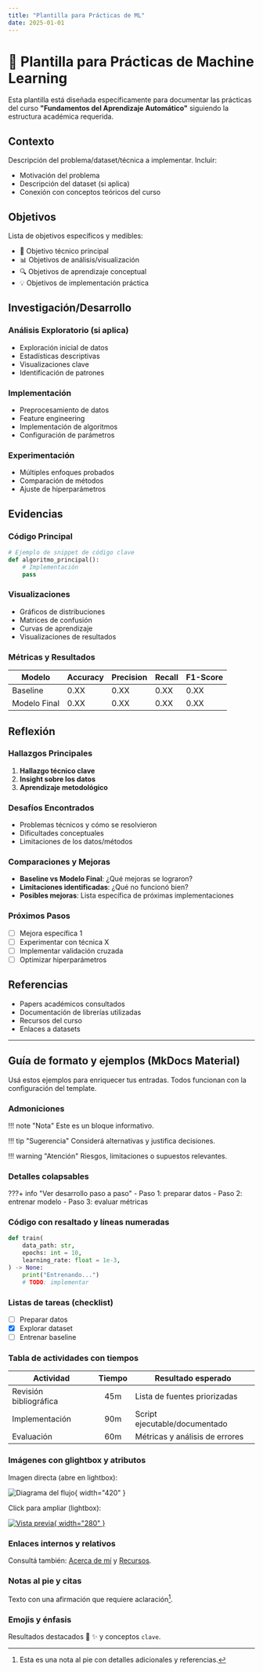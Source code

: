 ```yaml
---
title: "Plantilla para Prácticas de ML"
date: 2025-01-01
---
```


# 🧪 Plantilla para Prácticas de Machine Learning

Esta plantilla está diseñada específicamente para documentar las prácticas del curso **"Fundamentos del Aprendizaje Automático"** siguiendo la estructura académica requerida.

## Contexto
Descripción del problema/dataset/técnica a implementar. Incluir:
- Motivación del problema
- Descripción del dataset (si aplica)
- Conexión con conceptos teóricos del curso

## Objetivos
Lista de objetivos específicos y medibles:
- 🎯 Objetivo técnico principal
- 📊 Objetivos de análisis/visualización  
- 🔍 Objetivos de aprendizaje conceptual
- 💡 Objetivos de implementación práctica

## Investigación/Desarrollo

### Análisis Exploratorio (si aplica)
- Exploración inicial de datos
- Estadísticas descriptivas
- Visualizaciones clave
- Identificación de patrones

### Implementación
- Preprocesamiento de datos
- Feature engineering
- Implementación de algoritmos
- Configuración de parámetros

### Experimentación
- Múltiples enfoques probados
- Comparación de métodos
- Ajuste de hiperparámetros

## Evidencias

### Código Principal
```python
# Ejemplo de snippet de código clave
def algoritmo_principal():
    # Implementación
    pass
```

### Visualizaciones
- Gráficos de distribuciones
- Matrices de confusión
- Curvas de aprendizaje
- Visualizaciones de resultados

### Métricas y Resultados
| Modelo | Accuracy | Precision | Recall | F1-Score |
|--------|----------|-----------|--------|----------|
| Baseline | 0.XX | 0.XX | 0.XX | 0.XX |
| Modelo Final | 0.XX | 0.XX | 0.XX | 0.XX |

## Reflexión

### Hallazgos Principales
1. **Hallazgo técnico clave**
2. **Insight sobre los datos**
3. **Aprendizaje metodológico**

### Desafíos Encontrados
- Problemas técnicos y cómo se resolvieron
- Dificultades conceptuales
- Limitaciones de los datos/métodos

### Comparaciones y Mejoras
- **Baseline vs Modelo Final**: ¿Qué mejoras se lograron?
- **Limitaciones identificadas**: ¿Qué no funcionó bien?
- **Posibles mejoras**: Lista específica de próximas implementaciones

### Próximos Pasos
- [ ] Mejora específica 1
- [ ] Experimentar con técnica X
- [ ] Implementar validación cruzada
- [ ] Optimizar hiperparámetros

## Referencias
- Papers académicos consultados
- Documentación de librerías utilizadas
- Recursos del curso
- Enlaces a datasets


---

## Guía de formato y ejemplos (MkDocs Material)

Usá estos ejemplos para enriquecer tus entradas. Todos funcionan con la configuración del template.

### Admoniciones

!!! note "Nota"
    Este es un bloque informativo.

!!! tip "Sugerencia"
    Considerá alternativas y justifica decisiones.

!!! warning "Atención"
    Riesgos, limitaciones o supuestos relevantes.

### Detalles colapsables

???+ info "Ver desarrollo paso a paso"
    - Paso 1: preparar datos
    - Paso 2: entrenar modelo
    - Paso 3: evaluar métricas

### Código con resaltado y líneas numeradas

```python hl_lines="2 6" linenums="1"
def train(
    data_path: str,
    epochs: int = 10,
    learning_rate: float = 1e-3,
) -> None:
    print("Entrenando...")
    # TODO: implementar
```

### Listas de tareas (checklist)

- [ ] Preparar datos
- [x] Explorar dataset
- [ ] Entrenar baseline

### Tabla de actividades con tiempos

| Actividad           | Tiempo | Resultado esperado               |
|---------------------|:------:|----------------------------------|
| Revisión bibliográfica |  45m  | Lista de fuentes priorizadas     |
| Implementación      |  90m   | Script ejecutable/documentado    |
| Evaluación          |  60m   | Métricas y análisis de errores   |

### Imágenes con glightbox y atributos

Imagen directa (abre en lightbox):

![Diagrama del flujo](../assets/placeholder.png){ width="420" }

Click para ampliar (lightbox):

[![Vista previa](../assets/placeholder.png){ width="280" }](../assets/placeholder.png)

### Enlaces internos y relativos

Consultá también: [Acerca de mí](../acerca.md) y [Recursos](../recursos.md).

### Notas al pie y citas

Texto con una afirmación que requiere aclaración[^nota].

[^nota]: Esta es una nota al pie con detalles adicionales y referencias.

### Emojis y énfasis

Resultados destacados :rocket: :sparkles: y conceptos `clave`.
